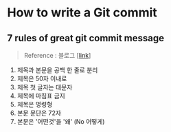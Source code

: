 # How to write a Git commit
## 7 rules of great git commit message
> Reference : 블로그 [[link](https://cbea.ms/git-commit/)]

1. 제목과 본문을 공백 한 줄로 분리
2. 제목은 50자 이내로
3. 제목 첫 글자는 대문자
4. 제목에 마침표 금지
5. 제목은 명령형
6. 본문 문단은 72자
7. 본문은 '어떤것'을 '왜' (No 어떻게)